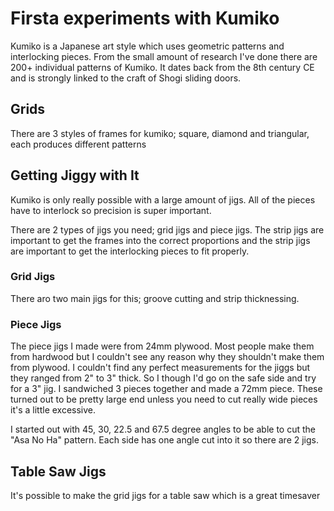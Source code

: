 # Firsta experiments with Kumiko

Kumiko is a Japanese art style which uses geometric patterns and interlocking pieces. From the small amount of research I've done there are 200+ individual patterns of Kumiko. It dates back from the 8th century CE and is strongly linked to the craft of Shogi sliding doors.

## Grids

There are 3 styles of frames for kumiko; square, diamond and triangular, each produces different patterns

## Getting Jiggy with It

Kumiko is only really possible with a large amount of jigs. All of the pieces have to interlock so precision is super important. 

There are 2 types of jigs you need; grid jigs and piece jigs. The strip jigs are important to get the frames into the correct proportions and the strip jigs are important to get the interlocking pieces to fit properly.

### Grid Jigs

There aro two main jigs for this; groove cutting and strip thicknessing.

### Piece Jigs

The piece jigs I made were from 24mm plywood. Most people make them from hardwood but I couldn't see any reason why they shouldn't make them from plywood. I couldn't find any perfect measurements for the jiggs but they ranged from 2" to 3" thick. So I though I'd go on the safe side and try for a 3" jig. I sandwiched 3 pieces together and made a 72mm piece. These turned out to be pretty large end unless you need to cut really wide pieces it's a little excessive.

I started out with 45, 30, 22.5 and 67.5 degree angles to be able to cut the "Asa No Ha" pattern. Each side has one angle cut into it so there are 2 jigs.

## Table Saw Jigs

It's possible to make the grid jigs for a table saw which is a great timesaver
